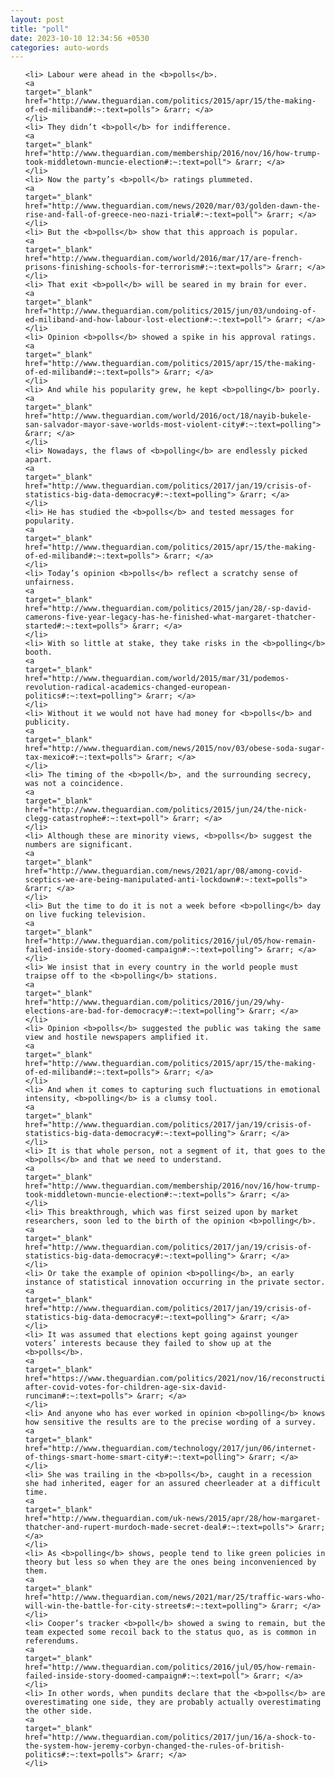 ```yaml
---
layout: post
title: "poll"
date: 2023-10-10 12:34:56 +0530
categories: auto-words
---
```

<ol>

    <li> Labour were ahead in the <b>polls</b>.
    <a 
    target="_blank" 
    href="http://www.theguardian.com/politics/2015/apr/15/the-making-of-ed-miliband#:~:text=polls"> &rarr; </a>
    </li>
    <li> They didn’t <b>poll</b> for indifference.
    <a 
    target="_blank" 
    href="http://www.theguardian.com/membership/2016/nov/16/how-trump-took-middletown-muncie-election#:~:text=poll"> &rarr; </a>
    </li>
    <li> Now the party’s <b>poll</b> ratings plummeted.
    <a 
    target="_blank" 
    href="http://www.theguardian.com/news/2020/mar/03/golden-dawn-the-rise-and-fall-of-greece-neo-nazi-trial#:~:text=poll"> &rarr; </a>
    </li>
    <li> But the <b>polls</b> show that this approach is popular.
    <a 
    target="_blank" 
    href="http://www.theguardian.com/world/2016/mar/17/are-french-prisons-finishing-schools-for-terrorism#:~:text=polls"> &rarr; </a>
    </li>
    <li> That exit <b>poll</b> will be seared in my brain for ever.
    <a 
    target="_blank" 
    href="http://www.theguardian.com/politics/2015/jun/03/undoing-of-ed-miliband-and-how-labour-lost-election#:~:text=poll"> &rarr; </a>
    </li>
    <li> Opinion <b>polls</b> showed a spike in his approval ratings.
    <a 
    target="_blank" 
    href="http://www.theguardian.com/politics/2015/apr/15/the-making-of-ed-miliband#:~:text=polls"> &rarr; </a>
    </li>
    <li> And while his popularity grew, he kept <b>polling</b> poorly.
    <a 
    target="_blank" 
    href="http://www.theguardian.com/world/2016/oct/18/nayib-bukele-san-salvador-mayor-save-worlds-most-violent-city#:~:text=polling"> &rarr; </a>
    </li>
    <li> Nowadays, the flaws of <b>polling</b> are endlessly picked apart.
    <a 
    target="_blank" 
    href="http://www.theguardian.com/politics/2017/jan/19/crisis-of-statistics-big-data-democracy#:~:text=polling"> &rarr; </a>
    </li>
    <li> He has studied the <b>polls</b> and tested messages for popularity.
    <a 
    target="_blank" 
    href="http://www.theguardian.com/politics/2015/apr/15/the-making-of-ed-miliband#:~:text=polls"> &rarr; </a>
    </li>
    <li> Today’s opinion <b>polls</b> reflect a scratchy sense of unfairness.
    <a 
    target="_blank" 
    href="http://www.theguardian.com/politics/2015/jan/28/-sp-david-camerons-five-year-legacy-has-he-finished-what-margaret-thatcher-started#:~:text=polls"> &rarr; </a>
    </li>
    <li> With so little at stake, they take risks in the <b>polling</b> booth.
    <a 
    target="_blank" 
    href="http://www.theguardian.com/world/2015/mar/31/podemos-revolution-radical-academics-changed-european-politics#:~:text=polling"> &rarr; </a>
    </li>
    <li> Without it we would not have had money for <b>polls</b> and publicity.
    <a 
    target="_blank" 
    href="http://www.theguardian.com/news/2015/nov/03/obese-soda-sugar-tax-mexico#:~:text=polls"> &rarr; </a>
    </li>
    <li> The timing of the <b>poll</b>, and the surrounding secrecy, was not a coincidence.
    <a 
    target="_blank" 
    href="http://www.theguardian.com/politics/2015/jun/24/the-nick-clegg-catastrophe#:~:text=poll"> &rarr; </a>
    </li>
    <li> Although these are minority views, <b>polls</b> suggest the numbers are significant.
    <a 
    target="_blank" 
    href="http://www.theguardian.com/news/2021/apr/08/among-covid-sceptics-we-are-being-manipulated-anti-lockdown#:~:text=polls"> &rarr; </a>
    </li>
    <li> But the time to do it is not a week before <b>polling</b> day on live fucking television.
    <a 
    target="_blank" 
    href="http://www.theguardian.com/politics/2016/jul/05/how-remain-failed-inside-story-doomed-campaign#:~:text=polling"> &rarr; </a>
    </li>
    <li> We insist that in every country in the world people must traipse off to the <b>polling</b> stations.
    <a 
    target="_blank" 
    href="http://www.theguardian.com/politics/2016/jun/29/why-elections-are-bad-for-democracy#:~:text=polling"> &rarr; </a>
    </li>
    <li> Opinion <b>polls</b> suggested the public was taking the same view and hostile newspapers amplified it.
    <a 
    target="_blank" 
    href="http://www.theguardian.com/politics/2015/apr/15/the-making-of-ed-miliband#:~:text=polls"> &rarr; </a>
    </li>
    <li> And when it comes to capturing such fluctuations in emotional intensity, <b>polling</b> is a clumsy tool.
    <a 
    target="_blank" 
    href="http://www.theguardian.com/politics/2017/jan/19/crisis-of-statistics-big-data-democracy#:~:text=polling"> &rarr; </a>
    </li>
    <li> It is that whole person, not a segment of it, that goes to the <b>polls</b> and that we need to understand.
    <a 
    target="_blank" 
    href="http://www.theguardian.com/membership/2016/nov/16/how-trump-took-middletown-muncie-election#:~:text=polls"> &rarr; </a>
    </li>
    <li> This breakthrough, which was first seized upon by market researchers, soon led to the birth of the opinion <b>polling</b>.
    <a 
    target="_blank" 
    href="http://www.theguardian.com/politics/2017/jan/19/crisis-of-statistics-big-data-democracy#:~:text=polling"> &rarr; </a>
    </li>
    <li> Or take the example of opinion <b>polling</b>, an early instance of statistical innovation occurring in the private sector.
    <a 
    target="_blank" 
    href="http://www.theguardian.com/politics/2017/jan/19/crisis-of-statistics-big-data-democracy#:~:text=polling"> &rarr; </a>
    </li>
    <li> It was assumed that elections kept going against younger voters’ interests because they failed to show up at the <b>polls</b>.
    <a 
    target="_blank" 
    href="https://www.theguardian.com/politics/2021/nov/16/reconstruction-after-covid-votes-for-children-age-six-david-runciman#:~:text=polls"> &rarr; </a>
    </li>
    <li> And anyone who has ever worked in opinion <b>polling</b> knows how sensitive the results are to the precise wording of a survey.
    <a 
    target="_blank" 
    href="http://www.theguardian.com/technology/2017/jun/06/internet-of-things-smart-home-smart-city#:~:text=polling"> &rarr; </a>
    </li>
    <li> She was trailing in the <b>polls</b>, caught in a recession she had inherited, eager for an assured cheerleader at a difficult time.
    <a 
    target="_blank" 
    href="http://www.theguardian.com/uk-news/2015/apr/28/how-margaret-thatcher-and-rupert-murdoch-made-secret-deal#:~:text=polls"> &rarr; </a>
    </li>
    <li> As <b>polling</b> shows, people tend to like green policies in theory but less so when they are the ones being inconvenienced by them.
    <a 
    target="_blank" 
    href="http://www.theguardian.com/news/2021/mar/25/traffic-wars-who-will-win-the-battle-for-city-streets#:~:text=polling"> &rarr; </a>
    </li>
    <li> Cooper’s tracker <b>poll</b> showed a swing to remain, but the team expected some recoil back to the status quo, as is common in referendums.
    <a 
    target="_blank" 
    href="http://www.theguardian.com/politics/2016/jul/05/how-remain-failed-inside-story-doomed-campaign#:~:text=poll"> &rarr; </a>
    </li>
    <li> In other words, when pundits declare that the <b>polls</b> are overestimating one side, they are probably actually overestimating the other side.
    <a 
    target="_blank" 
    href="http://www.theguardian.com/politics/2017/jun/16/a-shock-to-the-system-how-jeremy-corbyn-changed-the-rules-of-british-politics#:~:text=polls"> &rarr; </a>
    </li>